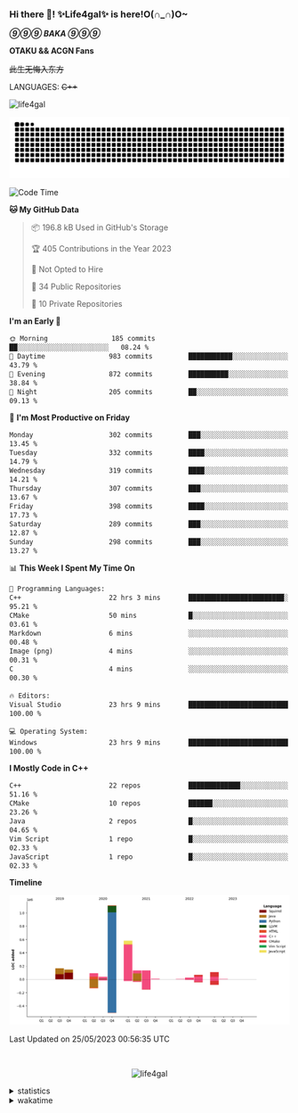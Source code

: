 ### Hi there 👋! ✨Life4gal✨ is here!O(∩_∩)O~

_**⑨⑨⑨ BAKA ⑨⑨⑨**_

**OTAKU && ACGN Fans**

~~此生无悔入东方~~

LANGUAGES: ~~C++~~

<p align="left"> <img src="https://komarev.com/ghpvc/?username=life4gal&label=Profile%20views&color=0e75b6&style=flat" alt="life4gal" /> </p>

![github contribution grid snake animation](https://raw.githubusercontent.com/Life4gal/Life4gal/snake_branch/github-contribution-grid-snake.svg)

<!--START_SECTION:waka-->
![Code Time](http://img.shields.io/badge/Code%20Time-3%2C155%20hrs%209%20mins-blue)

**🐱 My GitHub Data** 

> 📦 196.8 kB Used in GitHub's Storage 
 > 
> 🏆 405 Contributions in the Year 2023
 > 
> 🚫 Not Opted to Hire
 > 
> 📜 34 Public Repositories 
 > 
> 🔑 10 Private Repositories 
 > 
**I'm an Early 🐤** 

```text
🌞 Morning                185 commits         ██░░░░░░░░░░░░░░░░░░░░░░░   08.24 % 
🌆 Daytime                983 commits         ███████████░░░░░░░░░░░░░░   43.79 % 
🌃 Evening                872 commits         ██████████░░░░░░░░░░░░░░░   38.84 % 
🌙 Night                  205 commits         ██░░░░░░░░░░░░░░░░░░░░░░░   09.13 % 
```
📅 **I'm Most Productive on Friday** 

```text
Monday                   302 commits         ███░░░░░░░░░░░░░░░░░░░░░░   13.45 % 
Tuesday                  332 commits         ████░░░░░░░░░░░░░░░░░░░░░   14.79 % 
Wednesday                319 commits         ████░░░░░░░░░░░░░░░░░░░░░   14.21 % 
Thursday                 307 commits         ███░░░░░░░░░░░░░░░░░░░░░░   13.67 % 
Friday                   398 commits         ████░░░░░░░░░░░░░░░░░░░░░   17.73 % 
Saturday                 289 commits         ███░░░░░░░░░░░░░░░░░░░░░░   12.87 % 
Sunday                   298 commits         ███░░░░░░░░░░░░░░░░░░░░░░   13.27 % 
```


📊 **This Week I Spent My Time On** 

```text
💬 Programming Languages: 
C++                      22 hrs 3 mins       ████████████████████████░   95.21 % 
CMake                    50 mins             █░░░░░░░░░░░░░░░░░░░░░░░░   03.61 % 
Markdown                 6 mins              ░░░░░░░░░░░░░░░░░░░░░░░░░   00.48 % 
Image (png)              4 mins              ░░░░░░░░░░░░░░░░░░░░░░░░░   00.31 % 
C                        4 mins              ░░░░░░░░░░░░░░░░░░░░░░░░░   00.30 % 

🔥 Editors: 
Visual Studio            23 hrs 9 mins       █████████████████████████   100.00 % 

💻 Operating System: 
Windows                  23 hrs 9 mins       █████████████████████████   100.00 % 
```

**I Mostly Code in C++** 

```text
C++                      22 repos            █████████████░░░░░░░░░░░░   51.16 % 
CMake                    10 repos            ██████░░░░░░░░░░░░░░░░░░░   23.26 % 
Java                     2 repos             █░░░░░░░░░░░░░░░░░░░░░░░░   04.65 % 
Vim Script               1 repo              █░░░░░░░░░░░░░░░░░░░░░░░░   02.33 % 
JavaScript               1 repo              █░░░░░░░░░░░░░░░░░░░░░░░░   02.33 % 
```



**Timeline**

![Lines of Code chart](https://raw.githubusercontent.com/Life4gal/Life4gal/main/assets/bar_graph.png)


 Last Updated on 25/05/2023 00:56:35 UTC
<!--END_SECTION:waka-->

<img src="https://wakatime.com/share/@Life4gal/86c21846-f841-4004-aed1-e1165eb797d6.svg?sanitize=true" alt=""/>

<p align="center"> <img src="./images/⑨.jpg" alt="life4gal" /> </p>

<details>
	<summary>statistics</summary>
	<img src="https://github-profile-trophy.vercel.app/?username=life4gal" alt=""/>
	<img src="https://github-readme-stats.life4gal.vercel.app/api/top-langs/?username=Life4gal&hide=html&show_icons=true&theme=synthwave&cache_seconds=1800" alt=""/>
	<img src="https://github-readme-stats.life4gal.vercel.app/api?username=Life4gal&show_icons=true&theme=synthwave&cache_seconds=1800" alt=""/>
</details>

<details>
	<summary>wakatime</summary>
	<img src="https://wakatime.com/share/@Life4gal/404666b2-d1ff-4388-94e0-a1935d341f14.svg?sanitize=true" alt=""/>
	<img src="https://wakatime.com/share/@Life4gal/972212ce-6084-4d98-a326-1997606ddf37.svg?sanitize=true" alt=""/>
	<img src="https://wakatime.com/share/@Life4gal/7ae4ead0-e1fd-412a-afcb-da977a5ae5e9.svg?sanitize=true" alt=""/>
</details>
